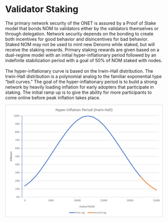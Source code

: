 # Validator Staking

The primary network security of the ONET is assured by a Proof of Stake model that bonds NOM to validators either by the validators themselves or through delegation. Network security depends on the bonding to create both incentives for good behavior and disincentives for bad behavior. Staked NOM may not be used to mint new Denoms while staked, but will receive the staking rewards. Primary staking rewards are given based on a dual-regime model with an initial hyper-inflationary period followed by an indefinite stabilization period with a goal of 50% of NOM staked with nodes. \
\
The hyper-inflationary curve is based on the Irwin-Hall distribution. The Irwin-Hall distribution is a polynomial analog to the familiar exponential type “bell curves." The goal of the hyper-inflationary period is to build a strong network by heavily loading inflation for early adopters that participate in staking. The initial ramp up is to give the ability for more participants to come online before peak inflation takes place.

![](<../.gitbook/assets/image (2).png>)

